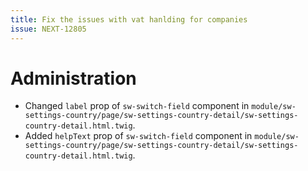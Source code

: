 ```yaml
---
title: Fix the issues with vat hanlding for companies
issue: NEXT-12805
---
```

# Administration
* Changed `label` prop of `sw-switch-field` component in `module/sw-settings-country/page/sw-settings-country-detail/sw-settings-country-detail.html.twig`.
* Added `helpText` prop of `sw-switch-field` component in `module/sw-settings-country/page/sw-settings-country-detail/sw-settings-country-detail.html.twig`.
